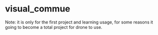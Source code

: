# visual_commue

Note: it is only for the first project and learning usage, for some reasons it going to become a total project for drone to use.
